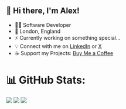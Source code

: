 ## 👋 Hi there, I'm Alex!

- 👨‍💻 Software Developer
- 📍 London, England
- ⚡ Currently working on something special...
- 💡 Connect with me on [LinkedIn](https://linkedin.com/in/alex06nedelcu) or [X](https://x.com/A13xDev) 
- ☕ Support my Projects: [Buy Me a Coffee](https://buymeacoffee.com/notwally)

# 📊 GitHub Stats:
![](https://github-readme-stats.vercel.app/api?username=NotWally&theme=dark&hide_border=false&include_all_commits=true&count_private=true)
![](https://github-readme-streak-stats.herokuapp.com/?user=NotWally&theme=dark&hide_border=false)
![](https://github-readme-stats.vercel.app/api/top-langs/?username=NotWally&theme=dark&hide_border=false&include_all_commits=true&count_private=true&layout=compact)
